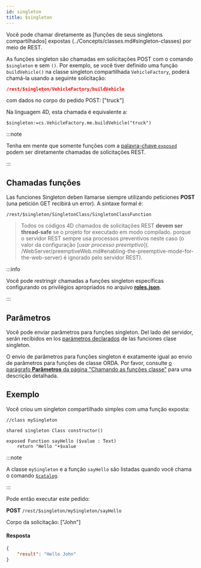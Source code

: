 ```yaml
---
id: singleton
title: $singleton
---
```


Você pode chamar diretamente as [funções de seus singletons compartilhados] expostas (../Concepts/classes.md#singleton-classes) por meio de REST.

As funções singleton são chamadas em solicitações POST com o comando `$singleton` e sem `()`. Por exemplo, se você tiver definido uma função `buildVehicle()` na classe singleton compartilhada `VehicleFactory`, poderá chamá-la usando a seguinte solicitação:

```json
/rest/$singleton/VehicleFactory/buildVehicle
```

com dados no corpo do pedido POST: ["truck"]

Na linguagem 4D, esta chamada é equivalente a:

```4d
$singleton:=cs.VehicleFactory.me.buildVehicle("truck")
```

:::note

Tenha em mente que somente funções com a [palavra-chave `exposed`](../ORDA/ordaClasses.md#exposed-vs-non-exposed-functions) podem ser diretamente chamadas de solicitações REST.

:::

## Chamadas funções

Las funciones Singleton deben llamarse siempre utilizando peticiones **POST** (una petición GET recibirá un error). A sintaxe formal é:

`/rest/$singleton/SingletonClass/SingletonClassFunction`

> Todos os códigos 4D chamados de solicitações REST **devem ser thread-safe** se o projeto for executado em modo compilado. porque o servidor REST sempre usa processos preventivos neste caso (o valor da configuração [*usar processo preemptivo*](. /WebServer/preemptiveWeb.md#enabling-the-preemptive-mode-for-the-web-server) é ignorado pelo servidor REST).

:::info

Você pode restringir chamadas a funções singleton específicas configurando os privilégios apropriados no arquivo [**roles.json**](../ORDA/privileges.md#rolesjson-file).

:::

## Parâmetros

Você pode enviar parâmetros para funções singleton. Del lado del servidor, serán recibidos en los [parámetros declarados](../Concepts/parameters.md#declaring-parameters) de las funciones clase singleton.

O envio de parâmetros para funções singleton é exatamente igual ao envio de parâmetros para funções de classe ORDA. Por favor, consulte [o parágrafo **Parâmetros** da página "Chamando as funções classe"](ClassFunctions.md#parameters) para uma descrição detalhada.

## Exemplo

Você criou um singleton compartilhado simples com uma função exposta:

```4d
//class mySingleton

shared singleton Class constructor()

exposed Function sayHello ($value : Text)
	return "Hello "+$value

```

:::note

A classe `mySingleton` e a função `sayHello` são listadas quando você chama o comando [`$catalog`]($catalog.md#singleton).

:::

Pode então executar este pedido:

**POST** `/rest/$singleton/mySingleton/sayHello`

Corpo da solicitação: ["John"]

#### Resposta

```json
{
	"result": "Hello John"
}
```
